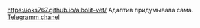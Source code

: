 ﻿https://oks767.github.io/aibolit-vet/
Адаптив придумывала сама.
 [Telegramm chanel](https://t.me/oksana_world_it")
